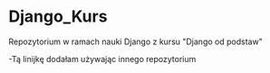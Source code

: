 # Django_Kurs
Repozytorium w ramach nauki Django z kursu "Django od podstaw"

-Tą linijkę dodałam używając innego repozytorium
